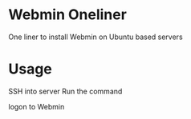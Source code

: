 # Webmin Oneliner
One liner to install Webmin on Ubuntu based servers

# Usage

SSH into server
Run the command

logon to Webmin
